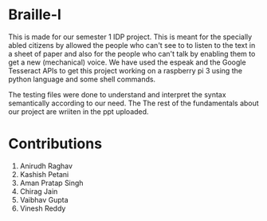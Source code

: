 # Braille-I

This is made for our semester 1 IDP project. This is meant for the specially abled citizens by allowed the people who can't see to to listen to the text in a sheet of paper and also for the people who can't talk by enabling them to get a new (mechanical) voice. We have used the espeak and the Google Tesseract APIs to get this project working on a raspberry pi 3 using the python language and some shell commands.

The testing files were done to understand and interpret the syntax semantically according to our need. The 
The rest of the fundamentals about our project are wriiten in the ppt uploaded.

# Contributions

1. Anirudh Raghav
2. Kashish Petani
3. Aman Pratap Singh
4. Chirag Jain
5. Vaibhav Gupta
6. Vinesh Reddy
